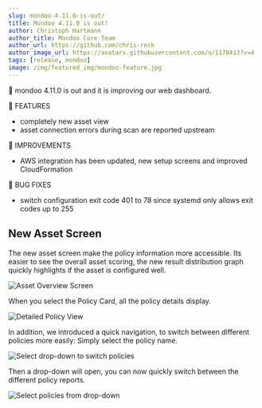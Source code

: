 ```yaml
---
slug: mondoo-4.11.0-is-out/
title: Mondoo 4.11.0 is out!
author: Christoph Hartmann
author_title: Mondoo Core Team
author_url: https://github.com/chris-rock
author_image_url: https://avatars.githubusercontent.com/u/1178413?v=4
tags: [release, mondoo]
image: /img/featured_img/mondoo-feature.jpg
---
```


🥳 mondoo 4.11.0 is out and it is improving our web dashboard.

:tada: FEATURES

- completely new asset view
- asset connection errors during scan are reported upstream

🧹 IMPROVEMENTS

- AWS integration has been updated, new setup screens and improved CloudFormation

:bug: BUG FIXES

- switch configuration exit code 401 to 78 since systemd only allows exit codes up to 255

## New Asset Screen

The new asset screen make the policy information more accessible. Its easier to see the overall asset scoring, the new result distribution graph quickly highlights if the asset is configured well.

![Asset Overview Screen](/img/releases/2021-07-19-mondoo-4.11.0-is-out/Screenshot_2021-07-19_at_11-58-41_Cloud-Native_Security_Vulnerability_Risk_Management.png)

When you select the Policy Card, all the policy details display.

![Detailed Policy View](/img/releases/2021-07-19-mondoo-4.11.0-is-out/Screenshot_2021-07-19_at_11-57-07_Cloud-Native_Security_Vulnerability_Risk_Management.png)

In addition, we introduced a quick navigation, to switch between different policies more easily: Simply select the policy name.

![Select drop-down to switch policies](/img/releases/2021-07-19-mondoo-4.11.0-is-out/Screenshot_2021-07-19_at_11.59.46.png)

Then a drop-down will open, you can now quickly switch between the different policy reports.

![Select policies from drop-down](/img/releases/2021-07-19-mondoo-4.11.0-is-out/Screenshot_2021-07-19_at_11.59.52.png)
